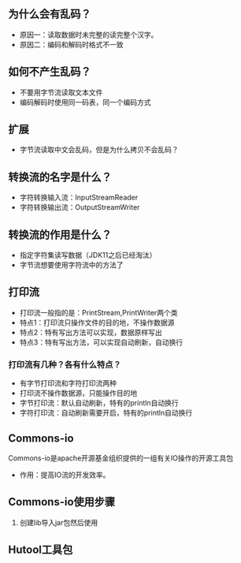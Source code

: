 ## 为什么会有乱码？
+ 原因一：读取数据时未完整的读完整个汉字。
+ 原因二：编码和解码时格式不一致
## 如何不产生乱码？
+ 不要用字节流读取文本文件
+ 编码解码时使用同一码表，同一个编码方式
## 扩展
+ 字节流读取中文会乱码，但是为什么拷贝不会乱码？

## 转换流的名字是什么？
+ 字符转换输入流：InputStreamReader
+ 字符转换输出流：OutputStreamWriter
## 转换流的作用是什么？
+ 指定字符集读写数据（JDK11之后已经淘汰）
+ 字节流想要使用字符流中的方法了 

## 打印流
+ 打印流一般指的是：PrintStream,PrintWriter两个类
+ 特点1：打印流只操作文件的目的地，不操作数据源
+ 特点2：特有写出方法可以实现，数据原样写出
+ 特点3：特有写出方法，可以实现自动刷新，自动换行
### 打印流有几种？各有什么特点？
+ 有字节打印流和字符打印流两种
+ 打印流不操作数据源，只能操作目的地
+ 字节打印流：默认自动刷新，特有的println自动换行
+ 字符打印流：自动刷新需要开启，特有的println自动换行

## Commons-io
Commons-io是apache开源基金组织提供的一组有关IO操作的开源工具包
+ 作用：提高IO流的开发效率。
## Commons-io使用步骤
1. 创建lib导入jar包然后使用

## Hutool工具包
 